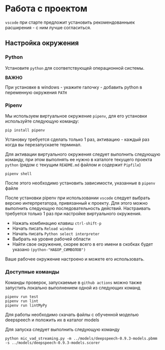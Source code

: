 # Работа с проектом

`vscode` при старте предложит установить рекомендованныек расширения - с ним лучше согласиться.


## Настройка окружения

### Python

Установите `python` для соответствующей операционной системы. 

**ВАЖНО** 

При установке в windows - укажите галочку - добавить python в переменную окружения `PATH`

### Pipenv

Мы используем виртуальное окружение `pipenv`, для его установки используйте следующую команду:

```shell
pip install pipenv
```
Установку требуется сделать только 1 раз, активацию - каждый раз когда вы перезапускаете терминал. 


Для активации виртуального окружения следует выполнить следующую команду, при этом выполнять ее нужно в каталоге текущего проекта `python` (рядом с текущим `README.md` файлом и содержит `Pipfile`)

```
pipenv shell
```

После этого необходимо установить зависимости, указанные в `pipenv` файле



После установки pipenv при использовании `vscode` следует выбрать версию интерпретатора, привязанный к проекту. Для этого можно выполнить следующую последовательность действий. Настраивать требуется только 1 раз при настройке виртуального окружения.

- Нажать комбинацию клавиш `ctrl-shift-p`
- Начать писать `Reload window`
- Начать писать `Python select interpreter`
- Выбрать на уровне рабочей области
- Найти свое окружение, скорее всего в его имени в скобках будет указано `(python-"НАБОР_СИМВОЛОВ")`

Ваше рабочее окружение настроено и можете его иcпользовать.

### Доступные команды

Команды проверок, запускаемые в `github actions` можно также запустить локально выполнением одной из следующих команд 

```shell
pipenv run test
pipenv run lint
pipenv run lintMyPy
```

Для работы необходимо скачать файлы с обученной моделью deepspeech и положить их в каталог models

Для запуска следует выполнить следующую команду
```
python mic_vad_streaming.py -m ../models/deepspeech-0.9.3-models.pbmm -s ../models/deepspeech-0.9.3-models.scorer
```

